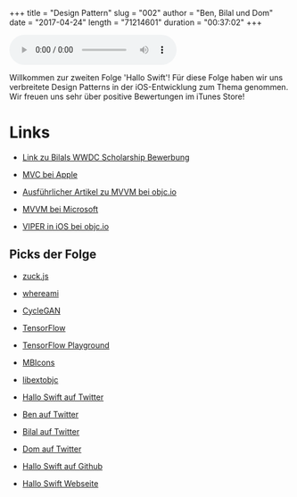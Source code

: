 +++
title = "Design Pattern"
slug = "002"
author = "Ben, Bilal und Dom"
date = "2017-04-24"
length = "71214601"
duration = "00:37:02"
+++

<audio controls>
    <source src="https://media.hallo-swift.de/file/halloswift/002.mp3" type="audio/mp3">
</audio>

Willkommen zur zweiten Folge 'Hallo Swift'! Für diese Folge haben wir uns verbreitete Design Patterns in der iOS-Entwicklung zum Thema genommen. Wir freuen uns sehr über positive Bewertungen im iTunes Store!

# Links

- [Link zu Bilals WWDC Scholarship Bewerbung](https://github.com/Luubra/EmojiIntelligence)

- [MVC bei Apple](https://developer.apple.com/library/content/documentation/General/Conceptual/DevPedia-CocoaCore/MVC.html)
- [Ausführlicher Artikel zu MVVM bei objc.io](https://www.objc.io/issues/13-architecture/mvvm/)
- [MVVM bei Microsoft](https://msdn.microsoft.com/en-us/library/hh848246.aspx)
- [VIPER in iOS bei objc.io](https://www.objc.io/issues/13-architecture/viper/)

## Picks der Folge

- [zuck.js](https://github.com/ramon82/zuck.js)
- [whereami](https://github.com/kootenpv/whereami)
- [CycleGAN](https://github.com/junyanz/CycleGAN)
- [TensorFlow](https://github.com/tensorflow/tensorflow)
- [TensorFlow Playground](http://playground.tensorflow.org/)
- [MBIcons](https://github.com/c-Viorel/MBIcons)
- [libextobjc](https://github.com/jspahrsummers/libextobjc)

- [Hallo Swift auf Twitter](https://twitter.com/hallo_swift)
- [Ben auf Twitter](https://twitter.com/benchr)
- [Bilal auf Twitter](https://twitter.com/Reffas_Bilal)
- [Dom auf Twitter](https://twitter.com/swiftpainless)

- [Hallo Swift auf Github](https://github.com/hallo-swift)
- [Hallo Swift Webseite](http://hallo-swift.de)
